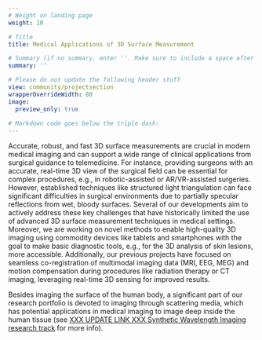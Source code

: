 ```yaml
---
# Weight on landing page
weight: 10

# Title
title: Medical Applications of 3D Surface Measurement

# Summary (if no summary, enter ''. Make sure to include a space after the colon.)
summary: ''

# Please do not update the following header stuff
view: community/projectsection
wrapperOverrideWidth: 80
image:
  preview_only: true
  
# Markdown code goes below the triple dash:
---
```

Accurate, robust, and fast 3D surface measurements are crucial in modern medical imaging and can support a wide range of clinical applications from surgical guidance to telemedicine. For instance, providing surgeons with an accurate, real-time 3D view of the surgical field can be essential for complex procedures, e.g., in robotic-assisted or AR/VR-assisted surgeries. However, established techniques like structured light triangulation can face significant difficulties in surgical environments due to partially specular reflections from wet, bloody surfaces. Several of our developments aim to actively address these key challenges that have historically limited the use of advanced 3D surface measurement techniques in medical settings. Moreover, we are working on novel methods to enable high-quality 3D imaging using commodity devices like tablets and smartphones with the goal to make basic diagnostic tools, e.g., for the 3D analysis of skin lesions, more accessible. Additionally, our previous projects have focused on seamless co-registration of multimodal imaging data (MRI, EEG, MEG) and motion compensation during procedures like radiation therapy or CT imaging, leveraging real-time 3D sensing for improved results. 

Besides imaging the surface of the human body, a significant part of our research portfolio is devoted to imaging through scattering media, which has potential applications in medical imaging to image deep inside the human tissue (see [XXX UPDATE LINK XXX Synthetic Wavelength Imaging research track](https://example.com) for more info).